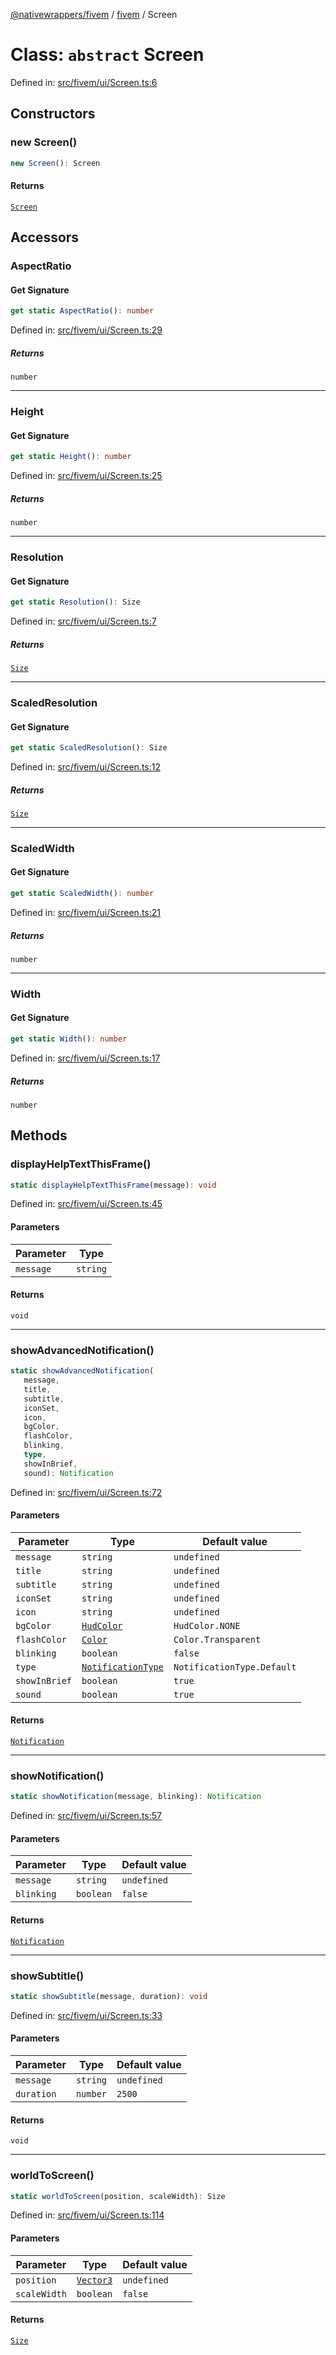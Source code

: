 [@nativewrappers/fivem](../../README.md) / [fivem](../README.md) / Screen

# Class: `abstract` Screen

Defined in: [src/fivem/ui/Screen.ts:6](https://github.com/nativewrappers/nativewrappers/blob/ef9379993d0b7126700360ea0bc0e228bd354e81/src/fivem/ui/Screen.ts#L6)

## Constructors

### new Screen()

```ts
new Screen(): Screen
```

#### Returns

[`Screen`](Screen.md)

## Accessors

### AspectRatio

#### Get Signature

```ts
get static AspectRatio(): number
```

Defined in: [src/fivem/ui/Screen.ts:29](https://github.com/nativewrappers/nativewrappers/blob/ef9379993d0b7126700360ea0bc0e228bd354e81/src/fivem/ui/Screen.ts#L29)

##### Returns

`number`

***

### Height

#### Get Signature

```ts
get static Height(): number
```

Defined in: [src/fivem/ui/Screen.ts:25](https://github.com/nativewrappers/nativewrappers/blob/ef9379993d0b7126700360ea0bc0e228bd354e81/src/fivem/ui/Screen.ts#L25)

##### Returns

`number`

***

### Resolution

#### Get Signature

```ts
get static Resolution(): Size
```

Defined in: [src/fivem/ui/Screen.ts:7](https://github.com/nativewrappers/nativewrappers/blob/ef9379993d0b7126700360ea0bc0e228bd354e81/src/fivem/ui/Screen.ts#L7)

##### Returns

[`Size`](Size.md)

***

### ScaledResolution

#### Get Signature

```ts
get static ScaledResolution(): Size
```

Defined in: [src/fivem/ui/Screen.ts:12](https://github.com/nativewrappers/nativewrappers/blob/ef9379993d0b7126700360ea0bc0e228bd354e81/src/fivem/ui/Screen.ts#L12)

##### Returns

[`Size`](Size.md)

***

### ScaledWidth

#### Get Signature

```ts
get static ScaledWidth(): number
```

Defined in: [src/fivem/ui/Screen.ts:21](https://github.com/nativewrappers/nativewrappers/blob/ef9379993d0b7126700360ea0bc0e228bd354e81/src/fivem/ui/Screen.ts#L21)

##### Returns

`number`

***

### Width

#### Get Signature

```ts
get static Width(): number
```

Defined in: [src/fivem/ui/Screen.ts:17](https://github.com/nativewrappers/nativewrappers/blob/ef9379993d0b7126700360ea0bc0e228bd354e81/src/fivem/ui/Screen.ts#L17)

##### Returns

`number`

## Methods

### displayHelpTextThisFrame()

```ts
static displayHelpTextThisFrame(message): void
```

Defined in: [src/fivem/ui/Screen.ts:45](https://github.com/nativewrappers/nativewrappers/blob/ef9379993d0b7126700360ea0bc0e228bd354e81/src/fivem/ui/Screen.ts#L45)

#### Parameters

| Parameter | Type |
| ------ | ------ |
| `message` | `string` |

#### Returns

`void`

***

### showAdvancedNotification()

```ts
static showAdvancedNotification(
   message, 
   title, 
   subtitle, 
   iconSet, 
   icon, 
   bgColor, 
   flashColor, 
   blinking, 
   type, 
   showInBrief, 
   sound): Notification
```

Defined in: [src/fivem/ui/Screen.ts:72](https://github.com/nativewrappers/nativewrappers/blob/ef9379993d0b7126700360ea0bc0e228bd354e81/src/fivem/ui/Screen.ts#L72)

#### Parameters

| Parameter | Type | Default value |
| ------ | ------ | ------ |
| `message` | `string` | `undefined` |
| `title` | `string` | `undefined` |
| `subtitle` | `string` | `undefined` |
| `iconSet` | `string` | `undefined` |
| `icon` | `string` | `undefined` |
| `bgColor` | [`HudColor`](../enumerations/HudColor.md) | `HudColor.NONE` |
| `flashColor` | [`Color`](Color.md) | `Color.Transparent` |
| `blinking` | `boolean` | `false` |
| `type` | [`NotificationType`](../enumerations/NotificationType.md) | `NotificationType.Default` |
| `showInBrief` | `boolean` | `true` |
| `sound` | `boolean` | `true` |

#### Returns

[`Notification`](Notification.md)

***

### showNotification()

```ts
static showNotification(message, blinking): Notification
```

Defined in: [src/fivem/ui/Screen.ts:57](https://github.com/nativewrappers/nativewrappers/blob/ef9379993d0b7126700360ea0bc0e228bd354e81/src/fivem/ui/Screen.ts#L57)

#### Parameters

| Parameter | Type | Default value |
| ------ | ------ | ------ |
| `message` | `string` | `undefined` |
| `blinking` | `boolean` | `false` |

#### Returns

[`Notification`](Notification.md)

***

### showSubtitle()

```ts
static showSubtitle(message, duration): void
```

Defined in: [src/fivem/ui/Screen.ts:33](https://github.com/nativewrappers/nativewrappers/blob/ef9379993d0b7126700360ea0bc0e228bd354e81/src/fivem/ui/Screen.ts#L33)

#### Parameters

| Parameter | Type | Default value |
| ------ | ------ | ------ |
| `message` | `string` | `undefined` |
| `duration` | `number` | `2500` |

#### Returns

`void`

***

### worldToScreen()

```ts
static worldToScreen(position, scaleWidth): Size
```

Defined in: [src/fivem/ui/Screen.ts:114](https://github.com/nativewrappers/nativewrappers/blob/ef9379993d0b7126700360ea0bc0e228bd354e81/src/fivem/ui/Screen.ts#L114)

#### Parameters

| Parameter | Type | Default value |
| ------ | ------ | ------ |
| `position` | [`Vector3`](Vector3.md) | `undefined` |
| `scaleWidth` | `boolean` | `false` |

#### Returns

[`Size`](Size.md)
